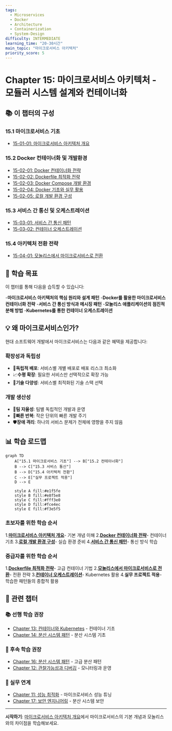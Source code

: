 ```yaml
---
tags:
  - Microservices
  - Docker
  - Architecture
  - Containerization
  - System-Design
difficulty: INTERMEDIATE
learning_time: "20-30시간"
main_topic: "마이크로서비스 아키텍처"
priority_score: 5
---
```


# Chapter 15: 마이크로서비스 아키텍처 - 모듈러 시스템 설계와 컨테이너화

## 📚 이 챕터의 구성

### 15.1 마이크로서비스 기초

- [15-01-01: 마이크로서비스 아키텍처 개요](./15-01-01-microservices-architecture-overview.md)

### 15.2 Docker 컨테이너화 및 개발환경

- [15-02-01: Docker 컨테이너화 전략](./15-02-01-docker-containerization.md)
- [15-02-02: Dockerfile 최적화 전략](./15-02-02-dockerfile-strategies.md)
- [15-02-03: Docker Compose 개발 환경](./15-02-03-docker-compose-environment.md)
- [15-02-04: Docker 기초와 실무 활용](./15-02-04-docker-fundamentals.md)
- [15-02-05: 로컬 개발 환경 구성](./15-02-05-local-development.md)

### 15.3 서비스 간 통신 및 오케스트레이션

- [15-03-01: 서비스 간 통신 패턴](./15-03-01-service-communication.md)
- [15-03-02: 컨테이너 오케스트레이션](./15-03-02-containerization-orchestration.md)

### 15.4 아키텍처 전환 전략

- [15-04-01: 모놀리스에서 마이크로서비스로 전환](./15-04-01-monolith-to-microservices.md)

## 🎯 학습 목표

이 챕터를 통해 다음을 습득할 수 있습니다:

-**마이크로서비스 아키텍처의 핵심 원리와 설계 패턴**
-**Docker를 활용한 마이크로서비스 컨테이너화 전략**
-**서비스 간 통신 방식과 메시징 패턴**
-**모놀리스 애플리케이션의 점진적 분해 방법**
-**Kubernetes를 통한 컨테이너 오케스트레이션**

## 💡 왜 마이크로서비스인가?

현대 소프트웨어 개발에서 마이크로서비스는 다음과 같은 혜택을 제공합니다:

### 확장성과 독립성

- 🚀**독립적 배포**: 서비스별 개별 배포로 배포 리스크 최소화
- 📈**수평 확장**: 필요한 서비스만 선택적으로 확장 가능
- 🔧**기술 다양성**: 서비스별 최적화된 기술 스택 선택

### 개발 생산성

- 👥**팀 자율성**: 팀별 독립적인 개발과 운영
- 🔄**빠른 반복**: 작은 단위의 빠른 개발 주기
- 🛡️**장애 격리**: 하나의 서비스 문제가 전체에 영향을 주지 않음

## 📊 학습 로드맵

```mermaid
graph TD
    A["15.1 마이크로서비스 기초"] --> B["15.2 컨테이너화"]
    B --> C["15.3 서비스 통신"]
    B --> D["15.4 아키텍처 전환"]
    C --> E["실무 프로젝트 적용"]
    D --> E
    
    style A fill:#e1f5fe
    style B fill:#e8f5e8
    style C fill:#fff3e0
    style D fill:#fce4ec
    style E fill:#f3e5f5
```

### 초보자를 위한 학습 순서

1.**[마이크로서비스 아키텍처 개요](./15-01-01-microservices-architecture-overview.md)**- 기본 개념 이해
2.**[Docker 컨테이너화 전략](./15-02-01-docker-containerization.md)**- 컨테이너 기초
3.**[로컬 개발 환경 구성](./15-02-05-local-development.md)**- 실습 환경 준비
4.**[서비스 간 통신 패턴](./15-03-01-service-communication.md)**- 통신 방식 학습

### 중급자를 위한 학습 순서

1.**[Dockerfile 최적화 전략](./15-02-02-dockerfile-strategies.md)**- 고급 컨테이너 기법
2.**[모놀리스에서 마이크로서비스로 전환](./15-04-01-monolith-to-microservices.md)**- 전환 전략
3.**[컨테이너 오케스트레이션](./15-03-02-containerization-orchestration.md)**- Kubernetes 활용
4.**실무 프로젝트 적용**- 학습한 패턴들의 종합적 활용

## 🔗 관련 챕터

### 📚 선행 학습 권장

- [Chapter 13: 컨테이너와 Kubernetes](../chapter-13-container-kubernetes/index.md) - 컨테이너 기초
- [Chapter 14: 분산 시스템 패턴](../chapter-14-distributed-systems/index.md) - 분산 시스템 기초

### 🚀 후속 학습 권장

- [Chapter 16: 분산 시스템 패턴](../chapter-16-distributed-system-patterns/index.md) - 고급 분산 패턴
- [Chapter 12: 관찰가능성과 디버깅](../chapter-12-observability-debugging/index.md) - 모니터링과 운영

### 🔧 실무 연계

- [Chapter 11: 성능 최적화](../chapter-11-performance-optimization/index.md) - 마이크로서비스 성능 튜닝
- [Chapter 17: 보안 엔지니어링](../chapter-17-security-engineering/index.md) - 분산 시스템 보안

---

**시작하기**: [마이크로서비스 아키텍처 개요](./15-01-01-microservices-architecture-overview.md)에서 마이크로서비스의 기본 개념과 모놀리스와의 차이점을 학습해보세요.
